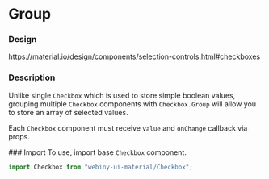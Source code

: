 # Group

### Design
<a href="https://material.io/design/components/selection-controls.html#checkboxes" target="_blank">https://material.io/design/components/selection-controls.html#checkboxes</a>

### Description
Unlike single `Checkbox` which is used to store simple boolean values, grouping multiple `Checkbox` components
with `Checkbox.Group` will allow you to store an array of selected values.

Each `Checkbox` component must receive `value` and `onChange` callback via props.

### Import
To use, import base `Checkbox` component.

```js
import Checkbox from "webiny-ui-material/Checkbox";
```